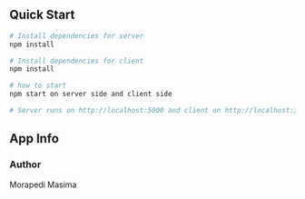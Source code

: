 ## Quick Start

``` bash
# Install dependencies for server
npm install

# Install dependencies for client
npm install

# how to start
npm start on server side and client side

# Server runs on http://localhost:5000 and client on http://localhost:3000
```

## App Info

### Author

Morapedi Masima
